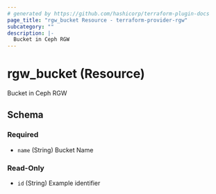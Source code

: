 ```yaml
---
# generated by https://github.com/hashicorp/terraform-plugin-docs
page_title: "rgw_bucket Resource - terraform-provider-rgw"
subcategory: ""
description: |-
  Bucket in Ceph RGW
---
```


# rgw_bucket (Resource)

Bucket in Ceph RGW



<!-- schema generated by tfplugindocs -->
## Schema

### Required

- `name` (String) Bucket Name

### Read-Only

- `id` (String) Example identifier


